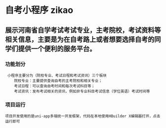 # 自考小程序 zikao
## 展示河南省自学考试考试专业，主考院校，考试资料等相关信息，主要是为在自考路上或者想要选择自考的同学们提供一个便利的服务平台。
### 功能划分
     小程序主要分为（院校专业、考试日程和考试资讯）三个板块
        院校专业：主要提供查询自考的主考院校和相关专业；
        考试日程：可以查询自考时间和每次考试科目等；
        考试资讯：发布考试相关的资讯，例如非专业科目考试信息（学位英语）考试时间等
### 项目运行
    项目开发使用的是uni-app多端统一开发框架，代码在本地使用HBuilder X编辑器打开，点击运行即可
